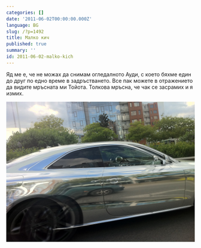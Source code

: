 ```yaml
---
categories: []
date: '2011-06-02T00:00:00.000Z'
language: BG
slug: /?p=1492
title: Малко кич
published: true
summary: ''
id: 2011-06-02-malko-kich
---
```


Яд ме е, че не можах да снимам огледалното Ауди, с което бяхме един до друг по едно време в задръстването. Все пак можете в отражението да видите мръсната ми Тойота. Толкова мръсна, че чак се засрамих и я измих.

![](https://raw.githubusercontent.com/kirilchristov/blog_images/main/2011/06/IMG_0939.jpg)
